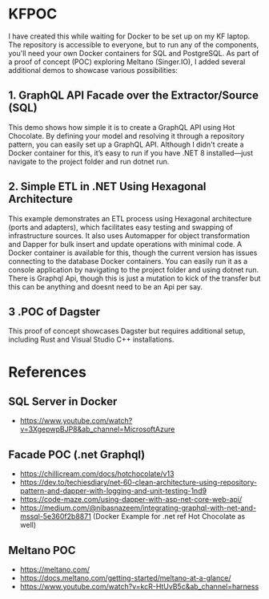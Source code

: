 # KFPOC
I have created this while waiting for Docker to be set up on my KF laptop. The repository is accessible to everyone, but to run any of the components, you'll need your own Docker containers for SQL and PostgreSQL.
As part of a proof of concept (POC) exploring Meltano (Singer.IO), I added several additional demos to showcase various possibilities:

## 1. GraphQL API Facade over the Extractor/Source (SQL)
This demo shows how simple it is to create a GraphQL API using Hot Chocolate. By defining your model and resolving it through a repository pattern, you can easily set up a GraphQL API. Although I didn't create a Docker container for this, it’s easy to run if you have .NET 8 installed—just navigate to the project folder and run dotnet run.
## 2. Simple ETL in .NET Using Hexagonal Architecture
This example demonstrates an ETL process using Hexagonal architecture (ports and adapters), which facilitates easy testing and swapping of infrastructure sources. It also uses Automapper for object transformation and Dapper for bulk insert and update operations with minimal code. A Docker container is available for this, though the current version has issues connecting to the database Docker containers. You can easily run it as a console application by navigating to the project folder and using dotnet run. There is Graphql Api, though this is just a mutation to kick of the transfer but this can be anything and doesnt need to be an Api per say.
## 3 .POC of Dagster
This proof of concept showcases Dagster but requires additional setup, including Rust and Visual Studio C++ installations.

# References
## SQL Server in Docker
- https://www.youtube.com/watch?v=3XgepwpBJP8&ab_channel=MicrosoftAzure

## Facade POC (.net Graphql)
- https://chillicream.com/docs/hotchocolate/v13
- https://dev.to/techiesdiary/net-60-clean-architecture-using-repository-pattern-and-dapper-with-logging-and-unit-testing-1nd9
- https://code-maze.com/using-dapper-with-asp-net-core-web-api/
- https://medium.com/@nibasnazeem/integrating-graphql-with-net-and-mssql-5e360f2b8871 (Docker Example for .net ref Hot Chocolate as well)
  
## Meltano POC
- https://meltano.com/
- https://docs.meltano.com/getting-started/meltano-at-a-glance/
- https://www.youtube.com/watch?v=kcR-HtUvB5c&ab_channel=harness
